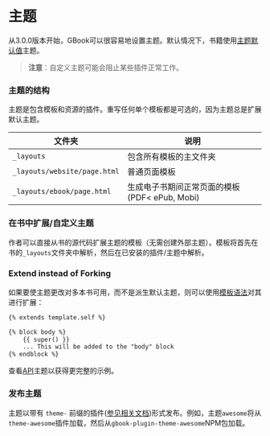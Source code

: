 # 主题

从3.0.0版本开始，GBook可以很容易地设置主题。默认情况下，书籍使用[主题默认值](https://github.com/54dxs/gbook-plugin-theme-default)主题。

> **注意**：自定义主题可能会阻止某些插件正常工作。

### 主题的结构

主题是包含模板和资源的插件。重写任何单个模板都是可选的，因为主题总是扩展默认主题。

| 文件夹 | 说明 |
| -------- | ----------- |
| `_layouts` | 包含所有模板的主文件夹 |
| `_layouts/website/page.html` | 普通页面模板 |
| `_layouts/ebook/page.html` | 生成电子书期间正常页面的模板 (PDF< ePub, Mobi) |


### 在书中扩展/自定义主题

作者可以直接从书的源代码扩展主题的模板（无需创建外部主题）。模板将首先在书的`_layouts`文件夹中解析，然后在已安装的插件/主题中解析。

### Extend instead of Forking

如果要使主题更改对多本书可用，而不是派生默认主题，则可以使用[模板语法](../templating/README.md)对其进行扩展：

```html
{% extends template.self %}

{% block body %}
    {{ super() }}
    ... This will be added to the "body" block
{% endblock %}
```

查看[API](https://github.com/54dxs/theme-api)主题以获得更完整的示例。

### 发布主题

主题以带有 `theme-` 前缀的插件([参见相关文档](../plugins/README.md))形式发布。例如，主题`awesome`将从`theme-awesome`插件加载，然后从`gbook-plugin-theme-awesome`NPM包加载。
